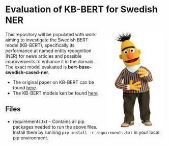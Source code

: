 # Evaluation of KB-BERT for Swedish NER
<img align="right" width="200" height="300" src="bert.png">
This repository will be populated with work aiming to investigate the Swedish BERT model (KB-BERT), specifically its performance at named entity recognition (NER) for news articles and possible improvements to enhance it in the domain. The exact model evaluated is <b>bert-base-swedish-cased-ner</b>.

* The original paper on KB-BERT can be found [here](https://arxiv.org/pdf/2007.01658.pdf).
* The KB-BERT models kan be found [here](https://github.com/Kungbib/swedish-bert-models).



## Files
* requirements.txt – Contains all pip packages needed to run the above files. Install them by running `pip install -r requirements.txt` in your local pip environment.